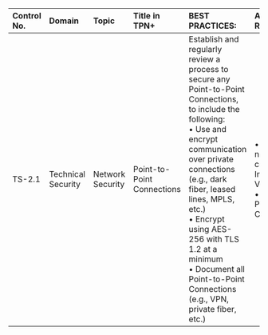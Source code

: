 | Control No. | Domain | Topic | Title in TPN+ | BEST PRACTICES: | ADDITIONAL RECOMMENDATIONS: |
| :--- | :--- | :--- | :--- | :--- | :--- |
| TS-2.1 | Technical Security | Network Security | Point-to-Point Connections | Establish and regularly review a process to secure any Point-to-Point Connections, to include the following:<br>• Use and encrypt communication over private connections (e.g., dark fiber, leased lines, MPLS, etc.)<br>• Encrypt using AES-256 with TLS 1.2 at a minimum<br>• Document all Point-to-Point Connections (e.g., VPN, private fiber, etc.) | • If using a public network or a connection over the Internet, encrypt using VPN<br>• Regularly review Point-to-Point Connections |
